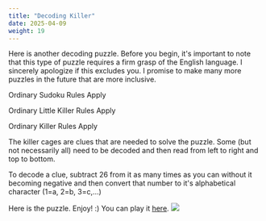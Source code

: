 ```yaml
---
title: "Decoding Killer"
date: 2025-04-09
weight: 19
---
```


<p>Here is another decoding puzzle. Before you begin, it's important to note that this type of puzzle requires a firm grasp of the English language. I sincerely apologize if this excludes you. I promise to make many more puzzles in the future that are more inclusive.
</p>
<p>
Ordinary Sudoku Rules Apply
</p>
Ordinary Little Killer Rules Apply
<p>
Ordinary Killer Rules Apply
</p>
The killer cages are clues that are needed to solve the puzzle. Some (but not necessarily all) need to be decoded and then read from left to right and top to bottom.

To decode a clue, subtract 26 from it as many times as you can without it becoming negative and then convert that number to it's alphabetical character (1=a, 2=b, 3=c,...)

<p>Here is the puzzle. Enjoy! :)
You can play it <a href="https://f-puzzles.com/?id=y53tqze9">here</a>.

<img src="/Dateien/bild.php?data=aaab9e1e-8509-303030344c422d31"/>
</p>